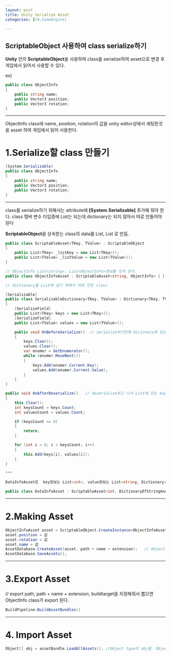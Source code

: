 ```yaml
---
layout: post
title: Unity Serialize Asset
categories: [C#,GameEngine]

---
```


##  ScriptableObject 사용하여 class serialize하기

**Unity** 안의 **ScriptableObject**을 사용하여 class를 serialize하여 asset으로 변경 후 게임에서 읽어서 사용할 수 있다.

ex)

```c#
public class ObjectInfo
{
	public string name;
	public Vector3 position;
	public Vector3 rotation;
}
```

***

ObjectInfo class에 name, position, rotation의 값을 unity editor상에서 세팅한것을 asset 하여 게임에서 읽어 사용한다.

# 1.Serialize할 class 만들기

```c#
[System.Serializable]
public class ObjectInfo
{
	public string name;
	public Vector3 position;
	public Vector3 rotation;
}
```

***

class를 serialize하기 위해서는 attribute에 **[System.Serializable]** 추가해 줘야 한다. class 멤버 변수 타입중에  List는 되는데 dictionary는 되지 않아서 따로 만들어야된다

**ScriptableObject**을 상속받는 class의 data를 List<TKey>, List<TValue> 로 만듬.

```c#
public class ScriptableAsset<TKey, TValue> : ScriptableObject
{
	public List<TKey> _listKey = new List<TKey>();
	public List<TValue> _listValue = new List<TValue>();
}
```

```c#
// ObjectInfo List<string>, List<ObjectInfo>정보를 갖게 된다.
public class ObjectInfoAsset : ScriptableAsset<string, ObjectInfo> { }
```

```c#
// dictionary를 List에 넣기 위해서 따로 만든 class

[Serializable]
public class SerializableDictionary<TKey, TValue> : Dictionary<TKey, TValue>, ISerializationCallbackReceiver
{
	[SerializeField]
	public List<TKey> keys = new List<TKey>();
	[SerializeField]
	public List<TValue> values = new List<TValue>();

	public void OnBeforeSerialize()  // serialize하기전에 dicionary에 있는 key값과 value를 옮겨 넣는다.
	{
		keys.Clear();
		values.Clear();
		var enumer = GetEnumerator();
		while (enumer.MoveNext())
		{
			keys.Add(enumer.Current.Key);
			values.Add(enumer.Current.Value);
		}
	}
}

public void OnAfterDeserialize()   // deserialize하고 나서 List에 있는 key값과 value를 dictionary에 옮겨 넣는다.
{
	this.Clear();
	int keysCount = keys.Count;
	int valuesCount = values.Count;

	if (keysCount == 0)
	{
		return;
	}

	for (int i = 0; i < keysCount; i++)
	{
		this.Add(keys[i], values[i]);
	}
}

***

DataInfoAsset은  key정보는 List<int>, value정보는 List<string, Dictionary<string, string>>을 갖게 된다.

public class DataInfoAsset : ScriptableAsset<int, DictionaryOfStringAndString> { }
 ```

***

# 2.Making Asset

```c#
ObjectInfoAsset asset = ScriptableObject.CreateInstance<ObjectInfoAsset>();
asset.position = 값
asset.rotation = 값
asset.name = 값
AssetDatabase.CreateAsset(asset, path + name + extension);   // ObjectInfo 정보가 있는 .asset파일을 path 경로 name.extention 으로 생성
AssetDatabase.SaveAssets();
```

***

# 3.Export Asset

// export path, path + name + extension, buildtarget을 지정해줘서 뽑으면 ObjectInfo class가 export 된다.

```c#
BuildPipeline.BuildAssetBundles()
```

***

# 4. Import Asset

```c#
Object[] obj = assetBundle.LoadAllAssets(); //Object type의 obj를  ObjectInfo 로 형변환 후 사용하면된다.
```
